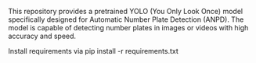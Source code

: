 This repository provides a pretrained YOLO (You Only Look Once) model specifically designed for Automatic Number Plate Detection (ANPD). The model is capable of detecting number plates in images or videos with high accuracy and speed.


Install requirements via
pip install -r requirements.txt

